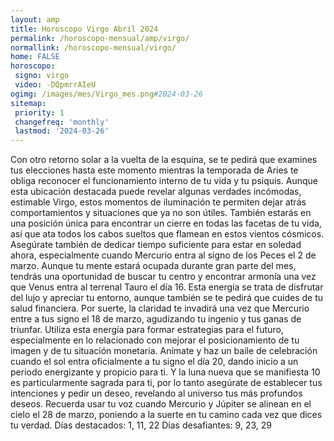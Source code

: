```yaml
---
layout: amp
title: Horoscopo Virgo Abril 2024 
permalink: /horoscopo-mensual/amp/virgo/
normallink: /horoscopo-mensual/virgo/
home: FALSE
horoscopo:
 signo: virgo
 video: -DQpmrrAIeU
ogimg: /images/mes/Virgo_mes.png#2024-03-26
sitemap:
 priority: 1
 changefreq: 'monthly'
 lastmod: '2024-03-26'
---
```



Con otro retorno solar a la vuelta de la esquina, se te pedirá que examines tus elecciones hasta este momento mientras la temporada de Aries te obliga reconocer el funcionamiento interno de tu vida y tu psiquis. Aunque esta ubicación destacada puede revelar algunas verdades incómodas, estimable Virgo, estos momentos de iluminación te permiten dejar atrás comportamientos y situaciones que ya no son útiles. También estarás en una posición única para encontrar un cierre en todas las facetas de tu vida, así que ata todos los cabos sueltos que flamean en estos vientos cósmicos. Asegúrate también de dedicar tiempo suficiente para estar en soledad ahora, especialmente cuando Mercurio entra al signo de los Peces el 2 de marzo.
Aunque tu mente estará ocupada durante gran parte del mes, tendrás una oportunidad de buscar tu centro y encontrar armonía una vez que Venus entra al terrenal Tauro el día 16. Esta energía se trata de disfrutar del lujo y apreciar tu entorno, aunque también se te pedirá que cuides de tu salud financiera.
Por suerte, la claridad te invadirá una vez que Mercurio entre a tus signo el 18 de marzo, agudizando tu ingenio y tus ganas de triunfar. Utiliza esta energía para formar estrategias para el futuro, especialmente en lo relacionado con mejorar el posicionamiento de tu imagen y de tu situación monetaria.
Anímate y haz un baile de celebración cuando el sol entra oficialmente a tu signo el día 20, dando inicio a un periodo energizante y propicio para ti. Y la luna nueva que se manifiesta 10 es particularmente sagrada para ti, por lo tanto asegúrate de establecer tus intenciones y pedir un deseo, revelando al universo tus más profundos deseos. Recuerda usar tu voz cuando Mercurio y Júpiter se alinean en el cielo el 28 de marzo, poniendo a la suerte en tu camino cada vez que dices tu verdad.
Días destacados: 1, 11, 22
Días desafiantes: 9, 23, 29